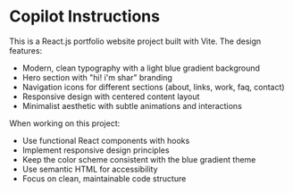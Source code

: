 # Copilot Instructions

<!-- Use this file to provide workspace-specific custom instructions to Copilot. For more details, visit https://code.visualstudio.com/docs/copilot/copilot-customization#_use-a-githubcopilotinstructionsmd-file -->

This is a React.js portfolio website project built with Vite. The design features:

- Modern, clean typography with a light blue gradient background
- Hero section with "hi! i'm shar" branding
- Navigation icons for different sections (about, links, work, faq, contact)
- Responsive design with centered content layout
- Minimalist aesthetic with subtle animations and interactions

When working on this project:
- Use functional React components with hooks
- Implement responsive design principles
- Keep the color scheme consistent with the blue gradient theme
- Use semantic HTML for accessibility
- Focus on clean, maintainable code structure
